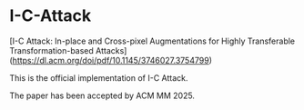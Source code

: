 # I-C-Attack
[I-C Attack: In-place and Cross-pixel Augmentations for Highly Transferable Transformation-based Attacks] (https://dl.acm.org/doi/pdf/10.1145/3746027.3754799)

This is the official implementation of I-C Attack.

The paper has been accepted by ACM MM 2025. 

